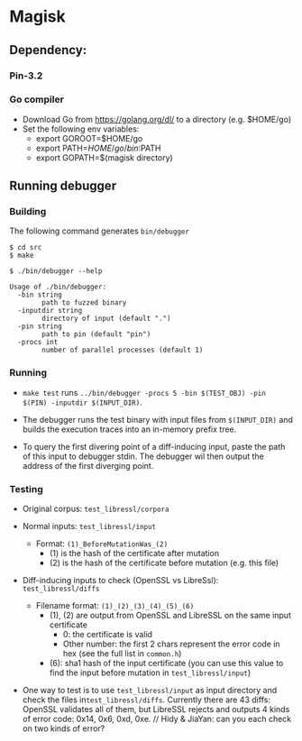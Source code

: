 Magisk
===========================

## Dependency:

### Pin-3.2

### Go compiler

* Download Go from https://golang.org/dl/ to a directory (e.g. $HOME/go)
* Set the following env variables:
    * export GOROOT=$HOME/go
    * export PATH=$HOME/go/bin:$PATH
    * export GOPATH=$(magisk directory)


## Running debugger

### Building

The following command generates `bin/debugger`
```
$ cd src
$ make

```

```
$ ./bin/debugger --help

Usage of ./bin/debugger:
  -bin string
    	path to fuzzed binary
  -inputdir string
    	directory of input (default ".")
  -pin string
    	path to pin (default "pin")
  -procs int
    	number of parallel processes (default 1)
```

### Running
*   `make test` runs `../bin/debugger -procs 5 -bin $(TEST_OBJ) -pin $(PIN) -inputdir $(INPUT_DIR)`.

*   The debugger runs the test binary with input files from `$(INPUT_DIR)` and
    builds the execution traces into an in-memory prefix tree.

*   To query the first divering point of a diff-inducing input, paste the
    path of this input to debugger stdin. The debugger wil then output the address of the first diverging point.

### Testing
*   Original corpus: `test_libressl/corpora`

*   Normal inputs: `test_libressl/input`
    * Format: `(1)_BeforeMutationWas_(2)`
        * (1) is the hash of the certificate after mutation
        * (2) is the hash of the certificate before mutation (e.g. this file)

*   Diff-inducing inputs to check (OpenSSL vs LibreSsl): `test_libressl/diffs`
    * Filename format: `(1)_(2)_(3)_(4)_(5)_(6)`
        * (1), (2) are output from OpenSSL and LibreSSL on the same input
          certificate
            * 0: the certificate is valid
            * Other number: the first 2 chars represent the error code in hex (see the full list in `common.h`)
        * (6): sha1 hash of the input certificate (you can use this value to
          find the input before mutation in `test_libressl/input`)

* One way to test is to use `test_libressl/input` as input directory and check
  the files in`test_libressl/diffs`. Currently there are 43 diffs: OpenSSL
  validates all of them, but LibreSSL rejects and outputs 4 kinds of error code:
  0x14, 0x6, 0xd, 0xe. // Hidy & JiaYan: can you each check on two kinds of
  error?
